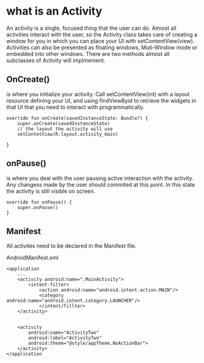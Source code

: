# what is an Activity
An activity is a single, focused thing that the user can do. Almost all activities interact with the user, so the Activity class takes care of creating a window for you in which you can place your UI with setContentView(view). Activities can also be presented as floating windows, Muti-Window mode or embedded into other windows. There are two methods almost all subclasses of Activity will implmement. 

## OnCreate()
is where you initialize your activity. Call setContentView(int) with a layout resource defining your UI, and using findViewByid to retrieve the widgets in that UI that you need to interact with programmatically. 

```
override fun onCreate(savedInstanceState: Bundle?) {
    super.onCreate(savedInstanceState)
    // the layout the activity will use
    setContetView(R.layout.activity_main)
    
}
```

## onPause()
is where you deal with the user pausing active interaction with the activity. Any changess made by the user should commited at this point. In this state the activity is still visible on screen. 
```
override fun onPause() {
    super.onPause()
}
```


## Manifest
All activites need to be declared in the Manifest file. 

AndroidManifest.xml
```
<application
    ...
    <activity android:name=".MainActivity">
        <intent-filter>
            <action android:name="android.intent.action.MAIN"/>
            <category android:name="android.intent.category.LAUNCHER"/>
            </intent/fillter>
    </activity>
    
    
    <activity
        android:name="ActivityTwo"
        android:label="ActivityTwo"
        android:theme="@style/appTheme.NoActionBar">
    </activity>
</application
```

